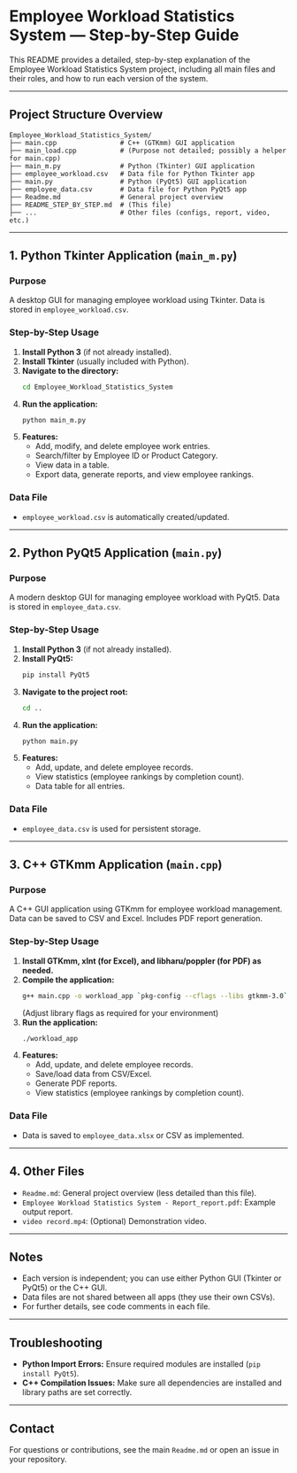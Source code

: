# Employee Workload Statistics System — Step-by-Step Guide

This README provides a detailed, step-by-step explanation of the Employee Workload Statistics System project, including all main files and their roles, and how to run each version of the system.

---

## Project Structure Overview

```
Employee_Workload_Statistics_System/
├── main.cpp                # C++ (GTKmm) GUI application
├── main_load.cpp           # (Purpose not detailed; possibly a helper for main.cpp)
├── main_m.py               # Python (Tkinter) GUI application
├── employee_workload.csv   # Data file for Python Tkinter app
├── main.py                 # Python (PyQt5) GUI application
├── employee_data.csv       # Data file for Python PyQt5 app
├── Readme.md               # General project overview
├── README_STEP_BY_STEP.md  # (This file)
├── ...                     # Other files (configs, report, video, etc.)
```

---

## 1. Python Tkinter Application (`main_m.py`)

### Purpose
A desktop GUI for managing employee workload using Tkinter. Data is stored in `employee_workload.csv`.

### Step-by-Step Usage
1. **Install Python 3** (if not already installed).
2. **Install Tkinter** (usually included with Python).
3. **Navigate to the directory:**
   ```bash
   cd Employee_Workload_Statistics_System
   ```
4. **Run the application:**
   ```bash
   python main_m.py
   ```
5. **Features:**
   - Add, modify, and delete employee work entries.
   - Search/filter by Employee ID or Product Category.
   - View data in a table.
   - Export data, generate reports, and view employee rankings.

### Data File
- `employee_workload.csv` is automatically created/updated.


---

## 2. Python PyQt5 Application (`main.py`)

### Purpose
A modern desktop GUI for managing employee workload with PyQt5. Data is stored in `employee_data.csv`.

### Step-by-Step Usage
1. **Install Python 3** (if not already installed).
2. **Install PyQt5:**
   ```bash
   pip install PyQt5
   ```
3. **Navigate to the project root:**
   ```bash
   cd ..
   ```
4. **Run the application:**
   ```bash
   python main.py
   ```
5. **Features:**
   - Add, update, and delete employee records.
   - View statistics (employee rankings by completion count).
   - Data table for all entries.

### Data File
- `employee_data.csv` is used for persistent storage.


---

## 3. C++ GTKmm Application (`main.cpp`)

### Purpose
A C++ GUI application using GTKmm for employee workload management. Data can be saved to CSV and Excel. Includes PDF report generation.

### Step-by-Step Usage
1. **Install GTKmm, xlnt (for Excel), and libharu/poppler (for PDF) as needed.**
2. **Compile the application:**
   ```bash
   g++ main.cpp -o workload_app `pkg-config --cflags --libs gtkmm-3.0` -lxlnt -lharu
   ```
   (Adjust library flags as required for your environment)
3. **Run the application:**
   ```bash
   ./workload_app
   ```
4. **Features:**
   - Add, update, and delete employee records.
   - Save/load data from CSV/Excel.
   - Generate PDF reports.
   - View statistics (employee rankings by completion count).

### Data File
- Data is saved to `employee_data.xlsx` or CSV as implemented.


---

## 4. Other Files
- `Readme.md`: General project overview (less detailed than this file).
- `Employee Workload Statistics System - Report_report.pdf`: Example output report.
- `video record.mp4`: (Optional) Demonstration video.


---

## Notes
- Each version is independent; you can use either Python GUI (Tkinter or PyQt5) or the C++ GUI.
- Data files are not shared between all apps (they use their own CSVs).
- For further details, see code comments in each file.

---

## Troubleshooting
- **Python Import Errors:** Ensure required modules are installed (`pip install PyQt5`).
- **C++ Compilation Issues:** Make sure all dependencies are installed and library paths are set correctly.

---

## Contact
For questions or contributions, see the main `Readme.md` or open an issue in your repository.
